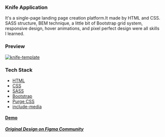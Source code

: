 ### Knife Application  
It's a single-page landing page creation platform.It made by HTML and CSS. SASS structure, BEM technique, a little bit of Bootstrap grid system, responsive design, hover animations, and pixel perfect design were all skills I learned.

### Preview
<a href="https://ibb.co/NY1TS87"><img src="https://i.ibb.co/7ygk4wb/knife-template.png" alt="knife-template" border="0"></a>    

### Tech Stack
* [HTML](https://html.spec.whatwg.org/)  
* [CSS](https://developer.mozilla.org/en-US/docs/Web/CSS)  
* [SASS](https://sass-lang.com/)  
* [Bootstrap](https://getbootstrap.com/)  
* [Purge CSS](https://purgecss.com/)  
* [include-media](https://github.com/eduardoboucas/include-media)  
#### [Demo](https://knife-application.vercel.app/)
##### [Original Design on Figma Community](https://www.figma.com/file/9hHMgCNj6mKCQ7K4CmNpXj/Knife-Application---Mobile-App-Landing-Page-Template-by-PanoplyStore)
<br>

